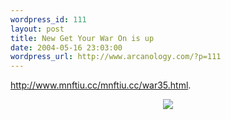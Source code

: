 ```yaml
--- 
wordpress_id: 111
layout: post
title: New Get Your War On is up
date: 2004-05-16 23:03:00
wordpress_url: http://www.arcanology.com/?p=111
---
```

<a href="http://www.mnftiu.cc/mnftiu.cc/war35.html">http://www.mnftiu.cc/mnftiu.cc/war35.html</a>. <center>
                                                                                                                                                                                                                                                                                                                                                          <img src="http://www.mnftiu.cc/mnftiu.cc/images/war.248.gif" />
                                                                                                                                                                                                                                                                                                                                                        </center>